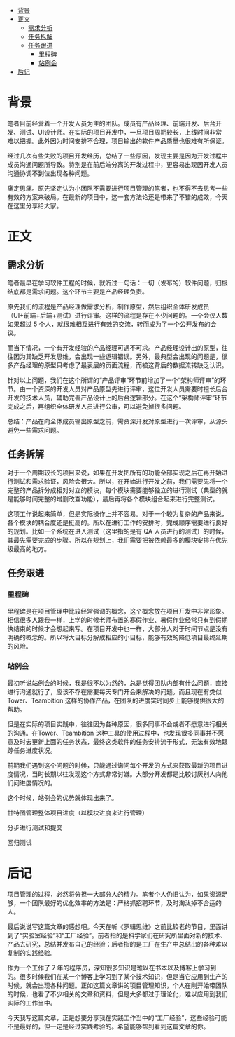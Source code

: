 <!-- TOC -->

- [背景](#背景)
- [正文](#正文)
    - [需求分析](#需求分析)
    - [任务拆解](#任务拆解)
    - [任务跟进](#任务跟进)
        - [里程碑](#里程碑)
        - [站例会](#站例会)
- [后记](#后记)

<!-- /TOC -->
# 背景

笔者目前经营着一个开发人员为主的团队。成员有产品经理、前端开发、后台开发、测试、UI设计师。在实际的项目开发中，一旦项目周期较长，上线时间非常难以把握。此外因为时间安排不合理，项目输出的软件产品质量也很难有所保证。

经过几次有些失败的项目开发经历，总结了一些原因，发现主要是因为开发过程中成员沟通问题所导致。特别是在前后端分离的开发过程中，更容易出现因开发人员沟通协调不到位出现各种问题。

痛定思痛。原先坚定认为小团队不需要进行项目管理的笔者，也不得不去思考一些有效的方案来破局。在最新的项目中，这一套方法论还是带来了不错的成效，今天在这里分享给大家。

# 正文

## 需求分析

笔者最早在学习软件工程的时候，就听过一句话：一切（发布的）软件问题，归根结底都是需求问题。这个环节主要是产品经理负责。

原先我们的流程是产品经理做需求分析，制作原型，然后组织全体研发成员（UI+前端+后端+测试）进行评审。这样的流程是存在不少问题的。一个会议人数如果超过 5 个人，就很难相互进行有效的交流，转而成为了一个公开发布的会议。

而当下情况，一个有开发经验的产品经理可遇不可求。产品经理设计出的原型，往往因为其缺乏开发思维，会出现一些逻辑错误。另外，最典型会出现的问题是，很多产品经理的原型只考虑了最表层的页面流程，而被这背后的数据流转缺乏认识。

针对以上问题，我们在这个所谓的“产品评审”环节前增加了一个“架构师评审”的环节。由一个资深的开发人员对产品原型先进行评审，这位开发人员需要时擅长后台开发的技术人员，辅助完善产品设计上的后台逻辑部分。在这个“架构师评审”环节完成之后，再组织全体研发人员进行公审，可以避免掉很多问题。

总结：产品在向全体成员输出原型之前，需资深开发对原型进行一次评审，从源头避免一些需求问题。

## 任务拆解

对于一个周期较长的项目来说，如果在开发把所有的功能全部实现之后在再开始进行测试和需求验证，风险会很大。所以，在开始进行开发之前，我们需要先将一个完整的产品拆分成相对对立的模块，每个模块需要能够独立的进行测试（典型的就是能够时间完整的增删改查功能），最后再将各个模块组合起来进行完整测试。

这项工作说起来简单，但是实际操作上并不容易。对于一个较为复杂的产品来说，各个模块的耦合度还是挺高的。所以在进行工作的安排时，完成顺序需要进行良好的规划。比如一个系统在进入测试（这里指的是有 QA 人员进行的测试）的时候，其最先需要完成的步骤。所以在规划上，我们需要把被依赖最多的模块安排在优先级最高的地方。


## 任务跟进

### 里程碑

里程碑是在项目管理中比较经常强调的概念，这个概念放在项目开发中非常形象。相信很多人跟我一样，上学的时候老师布置的寒假作业、暑假作业经常只有到假期快结束的时候才会想起来写。在项目开发中也一样，大部分人对于时间节点是没有明确的概念的。所以将大目标分解成相应的小目标，能够有效的降低项目最终延期的风险。

### 站例会

最初听说站例会的时候，我是很不以为然的，总是觉得团队内部有什么问题，直接进行沟通就行了，应该不存在需要每天专门开会来解决的问题。而且现在有类似 Tower、Teambition 这样的协作产品，在团队的进度实时同步上能够提供很大的帮助。

但是在实际的项目实践中，往往因为各种原因，很多同事不会或者不愿意进行相关的沟通。在Tower、Teambition 这种工具的使用过程中，也发现很多同事并不愿意及时去更新上面的任务状态，最终这类软件的任务安排流于形式，无法有效地跟踪任务进度状况。

前期我们遇到这个问题的时候，只能通过询问每个开发的方式来获取最新的项目进度情况，当时长期以往发现这个方式非常讨嫌。大部分开发都是比较讨厌别人向他们问进度情况的。

这个时候，站例会的优势就体现出来了。

甘特图管理整体项目进度（以模块进度来进行管理）

分步进行测试和提交

回归测试

# 后记

项目管理的过程，必然将分担一大部分人的精力。笔者个人仍旧认为，如果资源足够，一个团队最好的优化效率的方法是：严格抓招聘环节，及时淘汰掉不合适的人。

最后说说写这篇文章的感想吧。今天在听《罗辑思维》之前比较老的节目，里面讲到了“实验室经验”和“工厂经验”。前者指的是科学家们在研究所里面对新的技术、产品去研究，总结并发布自己的经验；后者指的是工厂在生产中总结出的各种难以复制的实践经验。

作为一个工作了 7 年的程序员，深知很多知识是难以在书本以及博客上学习到的。很多时候我们在某一个博客上学习到了某个技术知识，但是当它应用到生产的时候，就会出现各种问题。正如这篇文章讲的项目管理知识，个人在刚开始带团队的时候，也看了不少相关的文章和资料，但是大多都过于理论化，难以应用到我们实际的工作当中。

今天我写这篇文章，正是想要分享我在实践工作当中的“工厂经验”，这些经验可能不是最好的，但一定是经过实践考验的。希望能够帮到看到这篇文章的你。